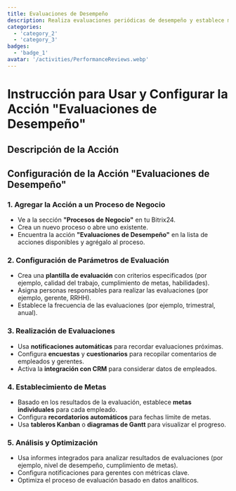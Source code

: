 ```yaml
---
title: Evaluaciones de Desempeño
description: Realiza evaluaciones periódicas de desempeño y establece metas.
categories: 
  - 'category_2'
  - 'category_3'
badges: 
  - 'badge_1'
avatar: '/activities/PerformanceReviews.webp'
---
```


# Instrucción para Usar y Configurar la Acción "Evaluaciones de Desempeño"

## Descripción de la Acción

## **Configuración de la Acción "Evaluaciones de Desempeño"**

### 1. Agregar la Acción a un Proceso de Negocio
- Ve a la sección **"Procesos de Negocio"** en tu Bitrix24.
- Crea un nuevo proceso o abre uno existente.
- Encuentra la acción **"Evaluaciones de Desempeño"** en la lista de acciones disponibles y agrégalo al proceso.

### 2. Configuración de Parámetros de Evaluación
- Crea una **plantilla de evaluación** con criterios especificados (por ejemplo, calidad del trabajo, cumplimiento de metas, habilidades).
- Asigna personas responsables para realizar las evaluaciones (por ejemplo, gerente, RRHH).
- Establece la frecuencia de las evaluaciones (por ejemplo, trimestral, anual).

### 3. Realización de Evaluaciones
- Usa **notificaciones automáticas** para recordar evaluaciones próximas.
- Configura **encuestas** y **cuestionarios** para recopilar comentarios de empleados y gerentes.
- Activa la **integración con CRM** para considerar datos de empleados.

### 4. Establecimiento de Metas
- Basado en los resultados de la evaluación, establece **metas individuales** para cada empleado.
- Configura **recordatorios automáticos** para fechas límite de metas.
- Usa **tableros Kanban** o **diagramas de Gantt** para visualizar el progreso.

### 5. Análisis y Optimización
- Usa informes integrados para analizar resultados de evaluaciones (por ejemplo, nivel de desempeño, cumplimiento de metas).
- Configura notificaciones para gerentes con métricas clave.
- Optimiza el proceso de evaluación basado en datos analíticos.